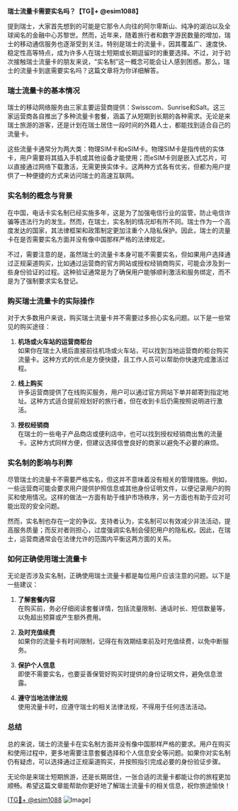 **瑞士流量卡需要实名吗？【TG💪+ @esim1088】**

提到瑞士，大家首先想到的可能是它那令人向往的阿尔卑斯山、纯净的湖泊以及全球闻名的金融中心苏黎世。然而，近年来，随着旅行者和数字游民数量的增加，瑞士的移动通信服务也逐渐受到关注。特别是瑞士的流量卡，因其覆盖广、速度快、稳定性高等特点，成为许多人在瑞士短期或长期逗留时的重要选择。不过，对于初次接触瑞士流量卡的朋友来说，“实名制”这一概念可能会让人感到困惑。那么，瑞士的流量卡到底需要实名吗？这篇文章将为你详细解答。

### 瑞士流量卡的基本情况

瑞士的移动网络服务由三家主要运营商提供：Swisscom、Sunrise和Salt。这三家运营商各自推出了多种流量卡套餐，涵盖了从短期到长期的各种需求。无论是来瑞士旅游的游客，还是计划在瑞士居住一段时间的外籍人士，都能找到适合自己的流量卡。

这些流量卡通常分为两大类：物理SIM卡和eSIM卡。物理SIM卡是指传统的实体卡，用户需要将其插入手机或其他设备才能使用；而eSIM卡则是嵌入式芯片，可以直接通过网络下载激活，无需更换实体卡。这两种方式各有优劣，但都为用户提供了一种便捷的方式来访问瑞士的高速互联网。

### 实名制的概念与背景

在中国，电话卡实名制已经实施多年，这是为了加强电信行业的监管，防止电信诈骗等违法行为的发生。然而，在瑞士，实名制的情况却有所不同。瑞士作为一个高度发达的国家，其法律框架和政策制定更加注重个人隐私保护。因此，瑞士的流量卡在是否需要实名方面并没有像中国那样严格的法律规定。

不过，需要注意的是，虽然瑞士的流量卡本身可能不需要实名，但如果用户选择通过正规渠道购买，比如通过运营商的官方网站或授权经销商购买，可能会涉及到一些身份验证的过程。这种验证通常是为了确保用户能够顺利激活和服务绑定，而不是为了强制要求实名登记。

### 购买瑞士流量卡的实际操作

对于大多数用户来说，购买瑞士流量卡并不需要过多担心实名问题。以下是一些常见的购买途径：

1. **机场或火车站的运营商柜台**  
   如果你在瑞士入境后直接前往机场或火车站，可以找到当地运营商的柜台购买流量卡。这种方式的优点是方便快捷，且工作人员可以帮助你快速完成激活过程。

2. **线上购买**  
   许多运营商提供了在线购买服务，用户可以通过官方网站下单并邮寄到指定地址。这种方式适合提前规划好的旅行者，但在收到卡后仍需按照说明进行激活。

3. **授权经销商**  
   在瑞士的一些电子产品商店或便利店中，也可以找到授权经销商出售的流量卡。这种方式同样方便，但建议选择信誉良好的商家以避免不必要的麻烦。

### 实名制的影响与利弊

尽管瑞士的流量卡不需要严格实名，但这并不意味着没有相关的管理措施。例如，一些运营商可能会要求用户提供护照信息或其他身份证明文件，以便记录用户的购买和使用情况。这样的做法一方面有助于维护市场秩序，另一方面也有助于应对可能出现的安全问题。

然而，实名制也存在一定的争议。支持者认为，实名制可以有效减少非法活动，提高服务质量；而反对者则担心，过度强调实名制会侵犯用户的隐私权。因此，在瑞士，运营商通常会在法律允许的范围内平衡这两方面的关系。

### 如何正确使用瑞士流量卡

无论是否涉及实名制，正确使用瑞士流量卡都是每位用户应该注意的问题。以下是一些建议：

1. **了解套餐内容**  
   在购买前，务必仔细阅读套餐详情，包括流量限制、通话时长、短信数量等，以免超出预算或产生额外费用。

2. **及时充值续费**  
   如果你的流量卡有时间限制，记得在有效期结束前及时充值续费，以免中断服务。

3. **保护个人信息**  
   即使不需要实名，也要妥善保管好购买时提供的身份证明文件，避免信息泄露。

4. **遵守当地法律法规**  
   使用流量卡时，应遵守瑞士的相关法律法规，不得用于任何违法活动。

### 总结

总的来说，瑞士的流量卡在实名制方面并没有像中国那样严格的要求。用户在购买和使用过程中，更多地需要注意套餐选择和个人信息安全等问题。如果你对实名制仍有疑虑，可以选择通过正规渠道购买，并按照指引完成必要的身份验证步骤。

无论你是来瑞士短期旅游，还是长期居住，一张合适的流量卡都能让你的旅程更加顺畅。希望这篇文章能帮助你更好地了解瑞士流量卡的相关信息，祝你旅途愉快！

[[TG💪+ @esim1088](https://t.me/s/esim1088) ![Image](https://i.postimg.cc/4NQfJmqS/Snipaste-2025-05-13-00-14-12.png)]
